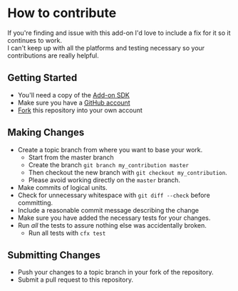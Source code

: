 # How to contribute

If you're finding and issue with this add-on I'd love to include a fix for it so it continues to work.  
I can't keep up with all the platforms and testing necessary so your contributions are really helpful.

## Getting Started

 * You'll need a copy of the [Add-on SDK](mozilla/addon-sdk/)
 * Make sure you have a [GitHub account](https://github.com/signup/free)
 * [Fork](/clarkbw/google-calendar-tab/fork_select) this repository into your own account

## Making Changes

* Create a topic branch from where you want to base your work.
  * Start from the master branch
  * Create the branch `git branch my_contribution master`
  * Then checkout the new branch with `git checkout my_contribution`.
  * Please avoid working directly on the `master` branch.
* Make commits of logical units.
* Check for unnecessary whitespace with `git diff --check` before committing.
* Include a reasonable commit message describing the change
* Make sure you have added the necessary tests for your changes.
* Run _all_ the tests to assure nothing else was accidentally broken.
  * Run all tests with `cfx test`

## Submitting Changes

* Push your changes to a topic branch in your fork of the repository.
* Submit a pull request to this repository.
